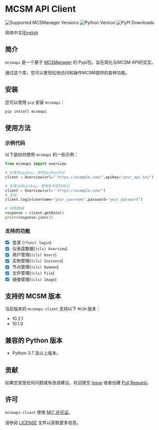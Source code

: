 # MCSM API Client

![Supported MCSManager Versions](https://img.shields.io/badge/Supported%20MCSManager%20Versions-10.2.1,10.1.0-blue)
![Python Version](https://img.shields.io/badge/Python%20Version-%3E%3D3.7-blue)
![PyPI Downloads](https://img.shields.io/pypi/dm/mcsmapi)

简体中文|[English](https://github.com/molanp/mcsmapi/blob/main/README.md)

## 简介

`mcsmapi` 是一个基于 [MCSManager](https://github.com/MCSManager/MCSManager) 的 Pypi包，旨在简化与MCSM API的交互。

通过这个库，您可以更轻松地访问和操作MCSM提供的各种功能。

## 安装

您可以使用 `pip` 安装 `mcsmapi`：

```bash
pip install mcsmapi
```

## 使用方法

### 示例代码

以下是如何使用 `mcsmapi` 的一些示例：

```python
from mcsmapi import overview

# 如果有apikey，使用apikey验证
client = Overview(url=" https://example.com/",apikey="your_api_key")

# 如果没有apikey，使用账号密码验证
client = Overview(url=" https://example.com/")
# 登录
client.login(username="your_username",password="your_password")

# 获取数据
response = client.getData()
print(response.json())
```

### 支持的功能

- [x] 登录 (`(func) login`)
- [x] 仪表盘数据(`(cls) Overview`)
- [x] 用户管理(`(cls) Users`)
- [x] 实例管理(`(cls) Instance`)
- [x] 节点管理(`(cls) Daemon`)
- [x] 文件管理(`(cls) File`)
- [x] 镜像管理(`(cls) Image`)

## 支持的 MCSM 版本

当前版本的 `mcsmapi-client` 支持以下 `MCSM` 版本：

- 10.2.1
- 10.1.0

## 兼容的 Python 版本

- Python 3.7 及以上版本。

## 贡献

如果您发现任何问题或有改进建议，欢迎提交 [Issue](https://github.com/molanp/mcsmapi-client/issues) 或者创建 [Pull Request](https://github.com/molanp/mcsmapi-client/pulls)。

## 许可

`mcsmapi-client` 使用 [MIT 许可证](https://opensource.org/licenses/MIT)。

请参阅 [LICENSE](LICENSE) 文件以获取更多信息。
